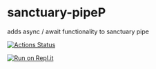 # sanctuary-pipeP
adds async / await functionality to sanctuary pipe

[![Actions Status](https://github.com/beesperester/sanctuary-pipeP/.github/workflows/nodejs.yml/badge.svg)](https://github.com/beesperester/sanctuary-pipeP/actions)

[![Run on Repl.it](https://repl.it/badge/github/beesperester/sanctuary-pipeP)](https://repl.it/github/beesperester/sanctuary-pipeP)
